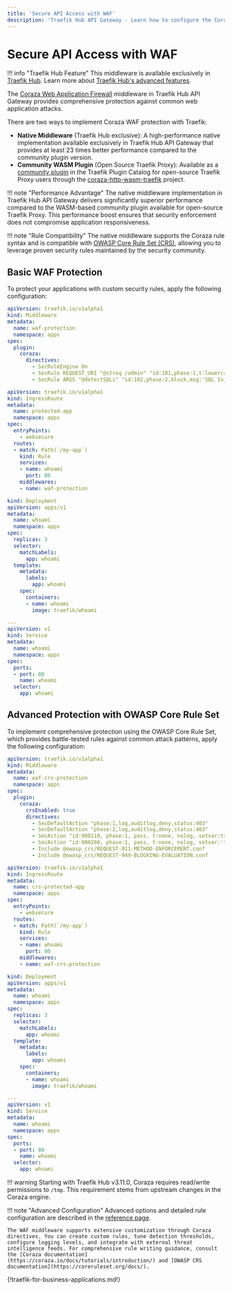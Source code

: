```yaml
---
title: 'Secure API Access with WAF'
description: 'Traefik Hub API Gateway - Learn how to configure the Coraza Web Application Firewall middleware to protect your applications from common web attacks.'
---
```


# Secure API Access with WAF

!!! info "Traefik Hub Feature"
    This middleware is available exclusively in [Traefik Hub](https://traefik.io/traefik-hub/). Learn more about [Traefik Hub's advanced features](https://doc.traefik.io/traefik-hub/api-gateway/intro).

The [Coraza Web Application Firewall](https://coraza.io/) middleware in Traefik Hub API Gateway provides comprehensive protection against common web application attacks.

There are two ways to implement Coraza WAF protection with Traefik:

- **Native Middleware** (Traefik Hub exclusive): A high-performance native implementation available exclusively in Traefik Hub API Gateway that provides at least 23 times better performance compared to the community plugin version.
- **Community WASM Plugin** (Open Source Traefik Proxy): Available as a [community plugin](https://plugins.traefik.io/plugins/65f2aea146079255c9ffd1ec/coraza-waf) in the Traefik Plugin Catalog for open-source Traefik Proxy users through the [coraza-http-wasm-traefik](https://github.com/jcchavezs/coraza-http-wasm-traefik) project.

!!! note "Performance Advantage"
    The native middleware implementation in Traefik Hub API Gateway delivers significantly superior performance compared to the WASM-based community plugin available for open-source Traefik Proxy. This performance boost ensures that security enforcement does not compromise application responsiveness.

!!! note "Rule Compatibility"
    The native middleware supports the Coraza rule syntax and is compatible with [OWASP Core Rule Set (CRS)](https://coreruleset.org/docs/), allowing you to leverage proven security rules maintained by the security community.

## Basic WAF Protection

To protect your applications with custom security rules, apply the following configuration:

```yaml tab="Middleware WAF"
apiVersion: traefik.io/v1alpha1
kind: Middleware
metadata:
  name: waf-protection
  namespace: apps
spec:
  plugin:
    coraza:
      directives:
        - SecRuleEngine On
        - SecRule REQUEST_URI "@streq /admin" "id:101,phase:1,t:lowercase,log,deny"
        - SecRule ARGS "@detectSQLi" "id:102,phase:2,block,msg:'SQL Injection Attack Detected',logdata:'Matched Data: %{MATCHED_VAR} found within %{MATCHED_VAR_NAME}'"
```

```yaml tab="IngressRoute"
apiVersion: traefik.io/v1alpha1
kind: IngressRoute
metadata:
  name: protected-app
  namespace: apps
spec:
  entryPoints:
    - websecure
  routes:
  - match: Path(`/my-app`)
    kind: Rule
    services:
    - name: whoami
      port: 80
    middlewares:
    - name: waf-protection
```

```yaml tab="Service & Deployment"
kind: Deployment
apiVersion: apps/v1
metadata:
  name: whoami
  namespace: apps
spec:
  replicas: 3
  selector:
    matchLabels:
      app: whoami
  template:
    metadata:
      labels:
        app: whoami
    spec:
      containers:
      - name: whoami
        image: traefik/whoami

---
apiVersion: v1
kind: Service
metadata:
  name: whoami
  namespace: apps
spec:
  ports:
  - port: 80
    name: whoami
  selector:
    app: whoami
```

## Advanced Protection with OWASP Core Rule Set

To implement comprehensive protection using the OWASP Core Rule Set, which provides battle-tested rules against common attack patterns, apply the following configuration:

```yaml tab="Middleware WAF with CRS"
apiVersion: traefik.io/v1alpha1
kind: Middleware
metadata:
  name: waf-crs-protection
  namespace: apps
spec:
  plugin:
    coraza:
      crsEnabled: true
      directives:
        - SecDefaultAction "phase:1,log,auditlog,deny,status:403"
        - SecDefaultAction "phase:2,log,auditlog,deny,status:403"
        - SecAction "id:900110, phase:1, pass, t:none, nolog, setvar:tx.inbound_anomaly_score_threshold=5, setvar:tx.outbound_anomaly_score_threshold=4"
        - SecAction "id:900200, phase:1, pass, t:none, nolog, setvar:'tx.allowed_methods=GET POST'"
        - Include @owasp_crs/REQUEST-911-METHOD-ENFORCEMENT.conf
        - Include @owasp_crs/REQUEST-949-BLOCKING-EVALUATION.conf
```

```yaml tab="IngressRoute"
apiVersion: traefik.io/v1alpha1
kind: IngressRoute
metadata:
  name: crs-protected-app
  namespace: apps
spec:
  entryPoints:
    - websecure
  routes:
  - match: Path(`/my-app`)
    kind: Rule
    services:
    - name: whoami
      port: 80
    middlewares:
    - name: waf-crs-protection
```

```yaml tab="Service & Deployment"
kind: Deployment
apiVersion: apps/v1
metadata:
  name: whoami
  namespace: apps
spec:
  replicas: 3
  selector:
    matchLabels:
      app: whoami
  template:
    metadata:
      labels:
        app: whoami
    spec:
      containers:
      - name: whoami
        image: traefik/whoami

---
apiVersion: v1
kind: Service
metadata:
  name: whoami
  namespace: apps
spec:
  ports:
  - port: 80
    name: whoami
  selector:
    app: whoami
```

!!! warning
    Starting with Traefik Hub v3.11.0, Coraza requires read/write permissions to `/tmp`. This requirement stems from upstream changes in the Coraza engine.

!!! note "Advanced Configuration"
    Advanced options and detailed rule configuration are described in the [reference page](../reference/routing-configuration/http/middlewares/waf.md).

    The WAF middleware supports extensive customization through Coraza directives. You can create custom rules, tune detection thresholds, configure logging levels, and integrate with external threat intelligence feeds. For comprehensive rule writing guidance, consult the [Coraza documentation](https://coraza.io/docs/tutorials/introduction/) and [OWASP CRS documentation](https://coreruleset.org/docs/).

{!traefik-for-business-applications.md!}
